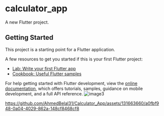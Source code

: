 # calculator_app

A new Flutter project.

## Getting Started

This project is a starting point for a Flutter application.

A few resources to get you started if this is your first Flutter project:

- [Lab: Write your first Flutter app](https://docs.flutter.dev/get-started/codelab)
- [Cookbook: Useful Flutter samples](https://docs.flutter.dev/cookbook)

For help getting started with Flutter development, view the
[online documentation](https://docs.flutter.dev/), which offers tutorials,
samples, guidance on mobile development, and a full API reference.
![image3](https://github.com/AhmedBelal31/Calculator_App/assets/131663660/9e742093-be21-474e-8f03-794ee16fcc8a)


https://github.com/AhmedBelal31/Calculator_App/assets/131663660/a0fbf948-0a04-4029-862a-148cf8468cf8

